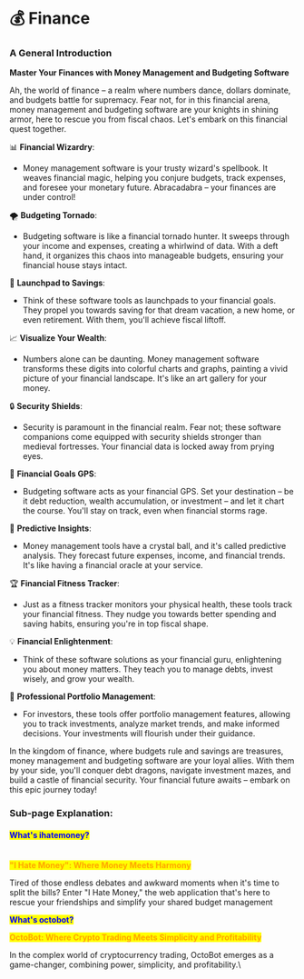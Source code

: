 # 💰 Finance

### **A General Introduction**

**Master Your Finances with Money Management and Budgeting Software**

Ah, the world of finance – a realm where numbers dance, dollars dominate, and budgets battle for supremacy. Fear not, for in this financial arena, money management and budgeting software are your knights in shining armor, here to rescue you from fiscal chaos. Let's embark on this financial quest together.

📊 **Financial Wizardry**:

* Money management software is your trusty wizard's spellbook. It weaves financial magic, helping you conjure budgets, track expenses, and foresee your monetary future. Abracadabra – your finances are under control!

🌪️ **Budgeting Tornado**:

* Budgeting software is like a financial tornado hunter. It sweeps through your income and expenses, creating a whirlwind of data. With a deft hand, it organizes this chaos into manageable budgets, ensuring your financial house stays intact.

🚀 **Launchpad to Savings**:

* Think of these software tools as launchpads to your financial goals. They propel you towards saving for that dream vacation, a new home, or even retirement. With them, you'll achieve fiscal liftoff.

📈 **Visualize Your Wealth**:

* Numbers alone can be daunting. Money management software transforms these digits into colorful charts and graphs, painting a vivid picture of your financial landscape. It's like an art gallery for your money.

🔒 **Security Shields**:

* Security is paramount in the financial realm. Fear not; these software companions come equipped with security shields stronger than medieval fortresses. Your financial data is locked away from prying eyes.

🎯 **Financial Goals GPS**:

* Budgeting software acts as your financial GPS. Set your destination – be it debt reduction, wealth accumulation, or investment – and let it chart the course. You'll stay on track, even when financial storms rage.

🔮 **Predictive Insights**:

* Money management tools have a crystal ball, and it's called predictive analysis. They forecast future expenses, income, and financial trends. It's like having a financial oracle at your service.

🏆 **Financial Fitness Tracker**:

* Just as a fitness tracker monitors your physical health, these tools track your financial fitness. They nudge you towards better spending and saving habits, ensuring you're in top fiscal shape.

💡 **Financial Enlightenment**:

* Think of these software solutions as your financial guru, enlightening you about money matters. They teach you to manage debts, invest wisely, and grow your wealth.

💼 **Professional Portfolio Management**:

* For investors, these tools offer portfolio management features, allowing you to track investments, analyze market trends, and make informed decisions. Your investments will flourish under their guidance.

In the kingdom of finance, where budgets rule and savings are treasures, money management and budgeting software are your loyal allies. With them by your side, you'll conquer debt dragons, navigate investment mazes, and build a castle of financial security. Your financial future awaits – embark on this epic journey today!

### Sub-page Explanation:

#### <mark style="color:blue;">What's  ihatemoney?</mark>

\
<mark style="color:orange;">**"I Hate Money": Where Money Meets Harmony**</mark>

Tired of those endless debates and awkward moments when it's time to split the bills? Enter "I Hate Money," the web application that's here to rescue your friendships and simplify your shared budget management

<mark style="color:blue;">**What's  octobot?**</mark>

<mark style="color:orange;">**OctoBot: Where Crypto Trading Meets Simplicity and Profitability**</mark>

In the complex world of cryptocurrency trading, OctoBot emerges as a game-changer, combining power, simplicity, and profitability.\
